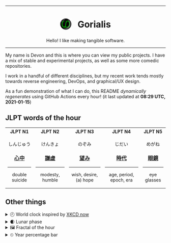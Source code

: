 ***

<h1 align="center">
<sub>
    <img src="readme/resources/avatar.png" height="36">
</sub>
&nbsp;
Gorialis
</h1>
<p align="center">
Hello! I like making tangible software.
</p>

***

My name is Devon and this is where you can view my public projects. I have a mix of stable and experimental projects, as well as some more comedic repositories.

I work in a handful of different disciplines, but my recent work tends mostly towards reverse engineering, DevOps, and graphical/UX design.

As a fun demonstration of what I can do, this README *dynamically regenerates* using GitHub Actions every hour! (it last updated at **08:29 UTC, 2021-01-15**)

<h2>JLPT words of the hour</h2>
<table>
    <tr>
        <th>JLPT N1</th>
        <th>JLPT N2</th>
        <th>JLPT N3</th>
        <th>JLPT N4</th>
        <th>JLPT N5</th>
    </tr>
    <tr>
        <td>
            <p align="center">しんじゅう</p>
            <h3 align="center"><b><a href="https://jisho.org/search/%E5%BF%83%E4%B8%AD">心中</a></b></h3>
            <hr>
            <p align="center">double suicide</p>
        </td>
        <td>
            <p align="center">けんきょ</p>
            <h3 align="center"><b><a href="https://jisho.org/search/%E8%AC%99%E8%99%9A">謙虚</a></b></h3>
            <hr>
            <p align="center">modesty,<wbr> humble</p>
        </td>
        <td>
            <p align="center">のぞみ</p>
            <h3 align="center"><b><a href="https://jisho.org/search/%E6%9C%9B%E3%81%BF">望み</a></b></h3>
            <hr>
            <p align="center">wish,<wbr> desire,<wbr> (a) hope</p>
        </td>
        <td>
            <p align="center">じだい</p>
            <h3 align="center"><b><a href="https://jisho.org/search/%E6%99%82%E4%BB%A3">時代</a></b></h3>
            <hr>
            <p align="center">age,<wbr> period,<wbr> epoch,<wbr> era</p>
        </td>
        <td>
            <p align="center">めがね</p>
            <h3 align="center"><b><a href="https://jisho.org/search/%E7%9C%BC%E9%8F%A1">眼鏡</a></b></h3>
            <hr>
            <p align="center">eye glasses</p>
        </td>
    </tr>
</table>

<h2>Other things</h2>
<details>
<summary>🕗  World clock inspired by <a href="https://xkcd.com/now">XKCD now</a></summary>

> <img src="generated/now.png" width="512">

</details>
<details>
<summary>🌒 Lunar phase</summary>

The moon is approximately 9.30% through its phase (Waxing Crescent).

</details>
<details>
<summary>&#x1f5bc; Fractal of the hour</summary>

> <img src="generated/fractal.png" width="512">

</details>
<details>
<summary>&#x23f2; Year percentage bar</summary>
<pre><code>2021 [▁▁▁▁▁▁▁▁▁▁▁▁▁▁▁▁▁▁▁▁] 3.93%</code></pre>
</details>
